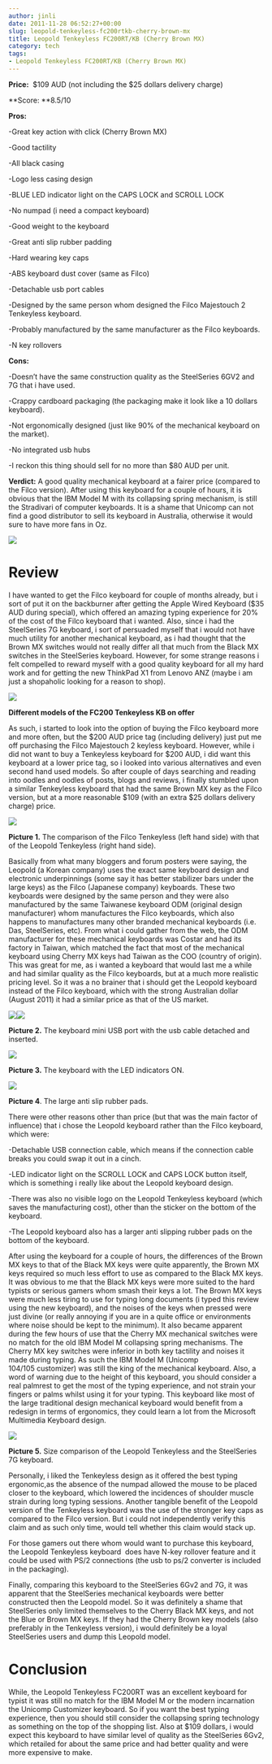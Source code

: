 ```yaml
---
author: jinli
date: 2011-11-28 06:52:27+00:00
slug: leopold-tenkeyless-fc200rtkb-cherry-brown-mx
title: Leopold Tenkeyless FC200RT/KB (Cherry Brown MX)
category: tech
tags:
- Leopold Tenkeyless FC200RT/KB (Cherry Brown MX)
---
```


**Price:**  $109 AUD (not including the $25 dollars delivery charge)

**Score: **8.5/10

**Pros:**

-Great key action with click (Cherry Brown MX)

-Good tactility

-All black casing

-Logo less casing design

-BLUE LED indicator light on the CAPS LOCK and SCROLL LOCK

-No numpad (i need a compact keyboard)

-Good weight to the keyboard

-Great anti slip rubber padding

-Hard wearing key caps

-ABS keyboard dust cover (same as Filco)

-Detachable usb port cables

-Designed by the same person whom designed the Filco Majestouch 2 Tenkeyless keyboard.

-Probably manufactured by the same manufacturer as the Filco keyboards.

-N key rollovers

**Cons:**

-Doesn’t have the same construction quality as the SteelSeries 6GV2 and 7G that i have used.

-Crappy cardboard packaging (the packaging make it look like a 10 dollars keyboard).

-Not ergonomically designed (just like 90% of the mechanical keyboard on the market).

-No integrated usb hubs

-I reckon this thing should sell for no more than $80 AUD per unit.

**Verdict:** A good quality mechanical keyboard at a fairer price (compared to the Filco version). After using this keyboard for a couple of hours, it is obvious that the IBM Model M with its collapsing spring mechanism, is still the Stradivari of computer keyboards. It is a shame that Unicomp can not find a good distributor to sell its keyboard in Australia, otherwise it would sure to have more fans in Oz.

[![](http://thinkorama.files.wordpress.com/2011/08/img_0592.jpg?w=448&h=336)](http://thinkorama.files.wordpress.com/2011/08/img_0592.jpg)


# **Review**


I have wanted to get the Filco keyboard for couple of months already, but i sort of put it on the backburner after getting the Apple Wired Keyboard ($35 AUD during special), which offered an amazing typing experience for 20% of the cost of the Filco keyboard that i wanted. Also, since i had the SteelSeries 7G keyboard, i sort of persuaded myself that i would not have much utility for another mechanical keyboard, as i had thought that the Brown MX switches would not really differ all that much from the Black MX switches in the SteelSeries keyboard. However, for some strange reasons i felt compelled to reward myself with a good quality keyboard for all my hard work and for getting the new ThinkPad X1 from Lenovo ANZ (maybe i am just a shopaholic looking for a reason to shop).


[![](http://thinkorama.files.wordpress.com/2011/08/img_0602.jpg?w=448&h=336)](http://thinkorama.files.wordpress.com/2011/08/img_0602.jpg)




**Different models of the FC200 Tenkeyless KB on offer**


As such, i started to look into the option of buying the Filco keyboard more and more often, but the $200 AUD price tag (including delivery) just put me off purchasing the Filco Majestouch 2 keyless keyboard. However, while i did not want to buy a Tenkeyless keyboard for $200 AUD, i did want this keyboard at a lower price tag, so i looked into various alternatives and even second hand used models. So after couple of days searching and reading into oodles and oodles of posts, blogs and reviews, i finally stumbled upon a similar Tenkeyless keyboard that had the same Brown MX key as the Filco version, but at a more reasonable $109 (with an extra $25 dollars delivery charge) price.


[![](http://thinkorama.files.wordpress.com/2011/08/comparision-picture.png?w=700&h=327)](http://thinkorama.files.wordpress.com/2011/08/comparision-picture.png)




**Picture 1.** The comparison of the Filco Tenkeyless (left hand side) with that of the Leopold Tenkeyless (right hand side).


Basically from what many bloggers and forum posters were saying, the Leopold (a Korean company) uses the exact same keyboard design and electronic underpinnings (some say it has better stabilizer bars under the large keys) as the Filco (Japanese company) keyboards. These two keyboards were designed by the same person and they were also manufactured by the same Taiwanese keyboard ODM (original design manufacturer) whom manufactures the Filco keyboards, which also happens to manufactures many other branded mechanical keyboards (i.e. Das, SteelSeries, etc). From what i could gather from the web, the ODM manufacturer for these mechanical keyboards was Costar and had its factory in Taiwan, which matched the fact that most of the mechanical keyboard using Cherry MX keys had Taiwan as the COO (country of origin). This was great for me, as i wanted a keyboard that would last me a while and had similar quality as the Filco keyboards, but at a much more realistic pricing level. So it was a no brainer that i should get the Leopold keyboard instead of the Filco keyboard, which with the strong Australian dollar (August 2011) it had a similar price as that of the US market.


[![](http://thinkorama.files.wordpress.com/2011/08/img_0597.jpg?w=448&h=336)](http://thinkorama.files.wordpress.com/2011/08/img_0597.jpg)[![](http://thinkorama.files.wordpress.com/2011/08/img_0598.jpg?w=448&h=336)](http://thinkorama.files.wordpress.com/2011/08/img_0598.jpg)




**Picture 2.** The keyboard mini USB port with the usb cable detached and inserted.




[![](http://thinkorama.files.wordpress.com/2011/08/img_0593.jpg?w=448&h=336)](http://thinkorama.files.wordpress.com/2011/08/img_0593.jpg)




**Picture 3.** The keyboard with the LED indicators ON.




[![](http://thinkorama.files.wordpress.com/2011/08/img_0594.jpg?w=448&h=336)](http://thinkorama.files.wordpress.com/2011/08/img_0594.jpg)




**Picture 4**. The large anti slip rubber pads.


There were other reasons other than price (but that was the main factor of influence) that i chose the Leopold keyboard rather than the Filco keyboard, which were:

-Detachable USB connection cable, which means if the connection cable breaks you could swap it out in a cinch.

-LED indicator light on the SCROLL LOCK and CAPS LOCK button itself, which is something i really like about the Leopold keyboard design.

-There was also no visible logo on the Leopold Tenkeyless keyboard (which saves the manufacturing cost), other than the sticker on the bottom of the keyboard.

-The Leopold keyboard also has a larger anti slipping rubber pads on the bottom of the keyboard.

After using the keyboard for a couple of hours, the differences of the Brown MX keys to that of the Black MX keys were quite apparently, the Brown MX keys required so much less effort to use as compared to the Black MX keys. It was obvious to me that the Black MX keys were more suited to the hard typists or serious gamers whom smash their keys a lot. The Brown MX keys were much less tiring to use for typing long documents (i typed this review using the new keyboard), and the noises of the keys when pressed were just divine (or really annoying if you are in a quite office or environments where noise should be kept to the minimum). It also became apparent during the few hours of use that the Cherry MX mechanical switches were no match for the old IBM Model M collapsing spring mechanisms. The Cherry MX key switches were inferior in both key tactility and noises it made during typing. As such the IBM Model M (Unicomp 104/105 customizer) was still the king of the mechanical keyboard. Also, a word of warning due to the height of this keyboard, you should consider a real palmrest to get the most of the typing experience, and not strain your fingers or palms whilst using it for your typing. This keyboard like most of the large traditional design mechanical keyboard would benefit from a redesign in terms of ergonomics, they could learn a lot from the Microsoft Multimedia Keyboard design.


[![](http://thinkorama.files.wordpress.com/2011/08/img_06001.jpg?w=448&h=336)](http://thinkorama.files.wordpress.com/2011/08/img_06001.jpg)




**Picture 5.** Size comparison of the Leopold Tenkeyless and the SteelSeries 7G keyboard.


Personally, i liked the Tenkeyless design as it offered the best typing ergonomic,as the absence of the numpad allowed the mouse to be placed closer to the keyboard, which lowered the incidences of shoulder muscle strain during long typing sessions. Another tangible benefit of the Leopold version of the Tenkeyless keyboard was the use of the stronger key caps as compared to the Filco version. But i could not independently verify this claim and as such only time, would tell whether this claim would stack up.

For those gamers out there whom would want to purchase this keyboard, the Leopold Tenkeyless keyboard  does have N-key rollover feature and it could be used with PS/2 connections (the usb to ps/2 converter is included in the packaging).

Finally, comparing this keyboard to the SteelSeries 6Gv2 and 7G, it was apparent that the SteelSeries mechanical keyboards were better constructed then the Leopold model. So it was definitely a shame that SteelSeries only limited themselves to the Cherry Black MX keys, and not the Blue or Brown MX keys. If they had the Cherry Brown key models (also preferably in the Tenkeyless version), i would definitely be a loyal SteelSeries users and dump this Leopold model.


# Conclusion


While, the Leopold Tenkeyless FC200RT was an excellent keyboard for typist it was still no match for the IBM Model M or the modern incarnation the Unicomp Customizer keyboard. So if you want the best typing experience, then you should still consider the collapsing spring technology as something on the top of the shopping list. Also at $109 dollars, i would expect this keyboard to have similar level of quality as the SteelSeries 6Gv2, which retailed for about the same price and had better quality and were more expensive to make.


